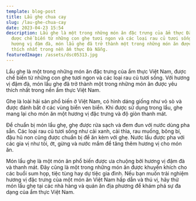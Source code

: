 ```yaml
---
template: blog-post
title: Lẩu ghẹ chua cay
slug: /lau-ghe-chua-cay
date: 2023-04-23 15:54
description: Lẩu ghẹ là một trong những món ăn đặc trưng của ẩm thực Đà Nẵng,
  được chế biến từ những con ghẹ tươi ngon và các loại rau củ tươi sống. Với
  hương vị đậm đà, món lẩu ghẹ đã trở thành một trong những món ăn được yêu
  thích nhất trong nền ẩm thực Đà Nẵng.
featuredImage: /assets/dsc05313.jpg
---
```

Lẩu ghẹ là một trong những món ăn đặc trưng của ẩm thực Việt Nam, được chế biến từ những con ghẹ tươi ngon và các loại rau củ tươi sống. Với hương vị đậm đà, món lẩu ghẹ đã trở thành một trong những món ăn được yêu thích nhất trong nền ẩm thực Việt Nam.

Ghẹ là loài hải sản phổ biến ở Việt Nam, có hình dáng giống như vỏ sò và được đánh bắt ở các vùng biển ven biển. Khi được sử dụng trong lẩu, ghẹ mang lại cho món ăn một hương vị đặc trưng và độ giòn thanh mát.

Để chuẩn bị món lẩu ghẹ, ghẹ được rửa sạch và đem đun với nước dùng pha sẵn. Các loại rau củ tươi sống như cải xanh, cải thìa, rau muống, bông bí, đậu hũ non cũng được chuẩn bị để ăn kèm với ghẹ. Nước lẩu được pha với các gia vị như tỏi, ớt, gừng và nước mắm để tăng thêm hương vị cho món ăn.

Món lẩu ghẹ là một món ăn phổ biến được ưa chuộng bởi hương vị đậm đà và thanh mát. Đây cũng là một trong những món ăn được khuyến khích cho các buổi sum họp, tiệc tùng hay dự tiệc gia đình. Nếu bạn muốn trải nghiệm hương vị đặc trưng của một món ăn Việt Nam hấp dẫn và thú vị, hãy thử món lẩu ghẹ tại các nhà hàng và quán ăn địa phương để khám phá sự đa dạng của ẩm thực Việt Nam.